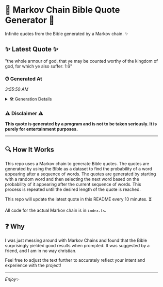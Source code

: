 # 📖 Markov Chain Bible Quote Generator 📖

Infinite quotes from the Bible generated by a Markov chain. ✨

## ✨ Latest Quote ✨
"the whole armour of god, that ye may be counted worthy of the kingdom of god, for which ye also suffer: 1:6"

### ⏰ Generated At
*3:55:50 AM*

<details>
    <summary>🛠️ Generation Details</summary>
    <p>
        <strong>🌱 Seed:</strong> the<br>
        <strong>🔄 Iterations:</strong> 21<br>
        <strong>📜 Context History:</strong><br>[ the ]: whole<br>[ the, whole ]: armour<br>[ the, whole, armour ]: of<br>[ the, whole, armour, of ]: god,<br>[ the, whole, armour, of, god, ]: that<br>[ the, whole, armour, of, god,, that ]: ye<br>[ whole, armour, of, god,, that, ye ]: may<br>[ armour, of, god,, that, ye, may ]: be<br>[ of, god,, that, ye, may, be ]: counted<br>[ god,, that, ye, may, be, counted ]: worthy<br>[ that, ye, may, be, counted, worthy ]: of<br>[ ye, may, be, counted, worthy, of ]: the<br>[ may, be, counted, worthy, of, the ]: kingdom<br>[ be, counted, worthy, of, the, kingdom ]: of<br>[ counted, worthy, of, the, kingdom, of ]: god,<br>[ worthy, of, the, kingdom, of, god, ]: for<br>[ of, the, kingdom, of, god,, for ]: which<br>[ the, kingdom, of, god,, for, which ]: ye<br>[ kingdom, of, god,, for, which, ye ]: also<br>[ of, god,, for, which, ye, also ]: suffer:<br>[ god,, for, which, ye, also, suffer: ]: 1:6<br>
    </p>
</details>

### ⚠️ Disclaimer ⚠️
**This quote is generated by a program and is not to be taken seriously. It is purely for entertainment purposes.**

---

## 🔍 How It Works

This repo uses a Markov chain to generate Bible quotes. The quotes are generated by using the Bible as a dataset to find the probability of a word appearing after a sequence of words. The quotes are generated by starting with a random word and then selecting the next word based on the probability of it appearing after the current sequence of words. This process is repeated until the desired length of the quote is reached.

This repo will update the latest quote in this README every 10 minutes. ⏳

All code for the actual Markov chain is in `index.ts`.

## ❓ Why

I was just messing around with Markov Chains and found that the Bible surprisingly yielded good results when prompted. 
It was suggested by a friend, and I am in no way christian.

Feel free to adjust the text further to accurately reflect your intent and experience with the project!

---

*Enjoy*✨
